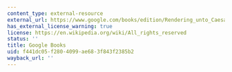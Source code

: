 ```yaml
---
content_type: external-resource
external_url: https://www.google.com/books/edition/Rendering_unto_Caesar/MCXJnAmnfFAC?hl=en&gbpv=1
has_external_license_warning: true
license: https://en.wikipedia.org/wiki/All_rights_reserved
status: ''
title: Google Books
uid: f441dc05-f280-4099-ae68-3f843f2385b2
wayback_url: ''
---
```

